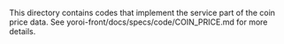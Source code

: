 This directory contains codes that implement the service part of the coin price data. See yoroi-front/docs/specs/code/COIN_PRICE.md for more details.
